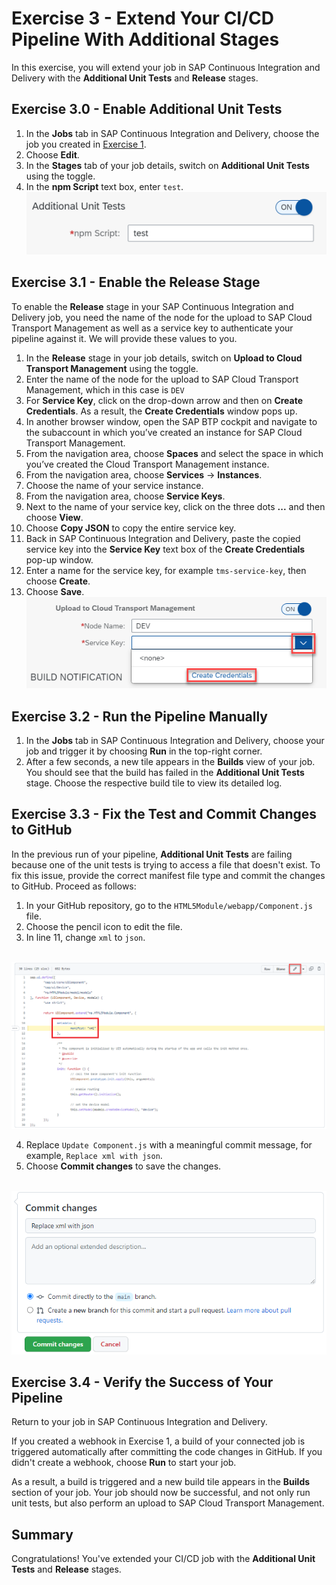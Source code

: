 # Exercise 3 - Extend Your CI/CD Pipeline With Additional Stages

In this exercise, you will extend your job in SAP Continuous Integration and Delivery with the **Additional Unit Tests** and **Release** stages.

## Exercise 3.0 - Enable Additional Unit Tests

1. In the **Jobs** tab in SAP Continuous Integration and Delivery, choose the job you created in [Exercise 1](/exercises/ex1#exercise-13-create-and-trigger-a-job-in-sap-continuous-integration-and-delivery).
2. Choose **Edit**.
3. In the **Stages** tab of your job details, switch on **Additional Unit Tests** using the toggle.
4. In the **npm Script** text box, enter `test`.
<br>![](/exercises/ex3/images/03_01_0000.png)

## Exercise 3.1 - Enable the Release Stage

To enable the **Release** stage in your SAP Continuous Integration and Delivery job, you need the name of the node for the upload to SAP Cloud Transport Management as well as a service key to authenticate your pipeline against it. We will provide these values to you.

1. In the **Release** stage in your job details, switch on **Upload to Cloud Transport Management** using the toggle.
2. Enter the name of the node for the upload to SAP Cloud Transport Management, which in this case is `DEV`
3. For **Service Key**, click on the drop-down arrow and then on **Create Credentials**. As a result, the **Create Credentials** window pops up.
4. In another browser window, open the SAP BTP cockpit and navigate to the subaccount in which you’ve created an instance for SAP Cloud Transport Management.
5. From the navigation area, choose **Spaces** and select the space in which you’ve created the Cloud Transport Management instance.
6. From the navigation area, choose **Services** → **Instances**.
7. Choose the name of your service instance.
8. From the navigation area, choose **Service Keys**.
9. Next to the name of your service key, click on the three dots **...** and then choose **View**.
10. Choose **Copy JSON** to copy the entire service key.
11. Back in SAP Continuous Integration and Delivery, paste the copied service key into the **Service Key** text box of the **Create Credentials** pop-up window.
12. Enter a name for the service key, for example `tms-service-key`, then choose **Create**.
13. Choose **Save**.
<br>![](/exercises/ex3/images/03_02_0000.png)

## Exercise 3.2 - Run the Pipeline Manually

1. In the **Jobs** tab in SAP Continuous Integration and Delivery, choose your job and trigger it by choosing **Run** in the top-right corner.
2. After a few seconds, a new tile appears in the **Builds** view of your job. You should see that the build has failed in the **Additional Unit Tests** stage. Choose the respective build tile to view its detailed log.

## Exercise 3.3 - Fix the Test and Commit Changes to GitHub

In the previous run of your pipeline, **Additional Unit Tests** are failing because one of the unit tests is trying to access a file that doesn't exist. To fix this issue, provide the correct manifest file type and commit the changes to GitHub. Proceed as follows:

1. In your GitHub repository, go to the `HTML5Module/webapp/Component.js` file.
2. Choose the pencil icon to edit the file.
3. In line 11, change `xml` to `json`.

<br>![](/exercises/ex3/images/03_03_0000.png)

4. Replace `Update Component.js` with a meaningful commit message, for example, `Replace xml with json`.
5. Choose **Commit changes** to save the changes.

<br>![](/exercises/ex3/images/03_04_0000.png)

## Exercise 3.4 - Verify the Success of Your Pipeline

Return to your job in SAP Continuous Integration and Delivery.

If you created a webhook in Exercise 1, a build of your connected job is triggered automatically after committing the code changes in GitHub. If you didn't create a webhook, choose **Run** to start your job.

As a result, a build is triggered and a new build tile appears in the **Builds** section of your job. Your job should now be successful, and not only run unit tests, but also perform an upload to SAP Cloud Transport Management.

## Summary

Congratulations! You've extended your CI/CD job with the **Additional Unit Tests** and **Release** stages.
